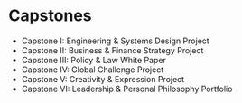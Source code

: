 # Capstones

- Capstone I: Engineering & Systems Design Project
- Capstone II: Business & Finance Strategy Project
- Capstone III: Policy & Law White Paper
- Capstone IV: Global Challenge Project
- Capstone V: Creativity & Expression Project
- Capstone VI: Leadership & Personal Philosophy Portfolio
